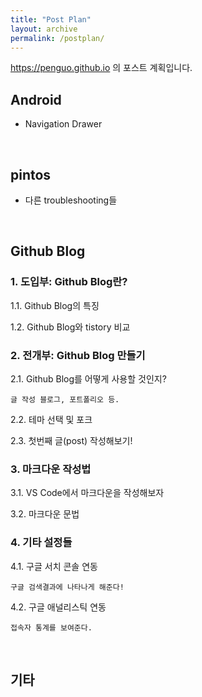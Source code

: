 ```yaml
---
title: "Post Plan"
layout: archive
permalink: /postplan/
---
```

<https://penguo.github.io> 의 포스트 계획입니다.

## Android

- Navigation Drawer

&nbsp;

## pintos

- 다른 troubleshooting들

&nbsp;

## Github Blog

### 1. 도입부: Github Blog란?

1.1. Github Blog의 특징

1.2. Github Blog와 tistory 비교

### 2. 전개부: Github Blog 만들기

2.1. Github Blog를 어떻게 사용할 것인지?

    글 작성 블로그, 포트폴리오 등.

2.2. 테마 선택 및 포크

2.3. 첫번째 글(post) 작성해보기!

### 3. 마크다운 작성법

3.1. VS Code에서 마크다운을 작성해보자

3.2. 마크다운 문법

### 4. 기타 설정들

4.1. 구글 서치 콘솔 연동

    구글 검색결과에 나타나게 해준다!

4.2. 구글 애널리스틱 연동

    접속자 통계를 보여준다.

&nbsp;

## 기타